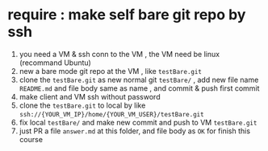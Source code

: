 # require : make self bare git repo by ssh

1. you need a VM & ssh conn to the VM , the VM need be linux (recommand Ubuntu)
1. new a bare mode git repo at the VM , like `testBare.git`
1. clone the `testBare.git` as new normal git `testBare/` , add new file name `README.md` and file body same as name , and commit & push first commit
1. make client and VM ssh without password
1. clone the `testBare.git` to local by like `ssh://{YOUR_VM_IP}/home/{YOUR_VM_USER}/testBare.git`
1. fix local `testBare/` and make new commit and push to VM `testBare.git`
1. just PR a file `answer.md` at this folder, and file body as `OK` for finish this course